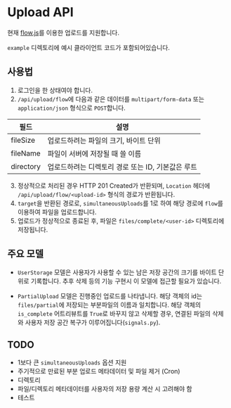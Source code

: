 # Upload API

현재 [flow.js](https://github.com/flowjs/flow.js)를 이용한 업로드를 지원합니다.

`example` 디렉토리에 예시 클라이언트 코드가 포함되어있습니다.


## 사용법

1. 로그인을 한 상태여야 합니다.
2. `/api/upload/flow`에 다음과 같은 데이터를 `multipart/form-data` 또는 `application/json` 형식으로 `POST`합니다.

  | 필드      | 설명                                              |
  |-----------|---------------------------------------------------|
  | fileSize  | 업로드하려는 파일의 크기, 바이트 단위             |
  | fileName  | 파일이 서버에 저장될 때 쓸 이름                   |
  | directory | 업로드하려는 디렉토리 경로 또는 ID, 기본값은 루트 |
  
3. 정상적으로 처리된 경우 HTTP 201 Created가 반환되며, `Location` 헤더에 `/api/upload/flow/<upload-id>` 형식의 경로가 반환됩니다.
4. `target`을 반환된 경로로, `simultaneousUploads`를 1로 하여 해당 경로에 `flow`를 이용하여 파일을 업로드합니다.
5. 업로드가 정상적으로 종료된 후, 파일은 `files/complete/<user-id>` 디렉토리에 저장됩니다.


## 주요 모델

* `UserStorage` 모델은 사용자가 사용할 수 있는 남은 저장 공간의 크기를 바이트 단위로 기록합니다. 추후 삭제 등의 기능 구현시 이 모델에 접근할 필요가 있습니다.

* `PartialUpload` 모델은 진행중인 업로드를 나타냅니다. 해당 객체의 id는 `files/partial`에 저장되는 부분파일의 이름과 일치합니다. 해당 객체의 `is_complete` 어트리뷰트를 `True`로 바꾸지 않고 삭제할 경우, 연결된 파일의 삭제와 사용자 저장 공간 복구가 이루어집니다(`signals.py`).


## TODO

* 1보다 큰 `simultaneousUploads` 옵션 지원
* 주기적으로 만료된 부분 업로드 메타데이터 및 파일 제거 (Cron)
* 디렉토리
* 파일/디렉토리 메타데이터를 사용자의 저장 용량 계산 시 고려해야 함
* 테스트
